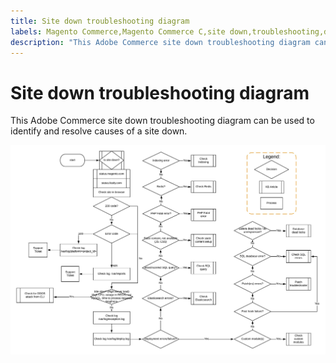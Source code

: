 ```yaml
---
title: Site down troubleshooting diagram
labels: Magento Commerce,Magento Commerce C,site down,troubleshooting,diagram,Adobe Commerce
description: "This Adobe Commerce site down troubleshooting diagram can be used to identify and resolve causes of a site down."
---
```


# Site down troubleshooting diagram

This Adobe Commerce site down troubleshooting diagram can be used to identify and resolve causes of a site down.

![site down troubleshooting diagram image](assets/updated_site_down_1.jpeg)